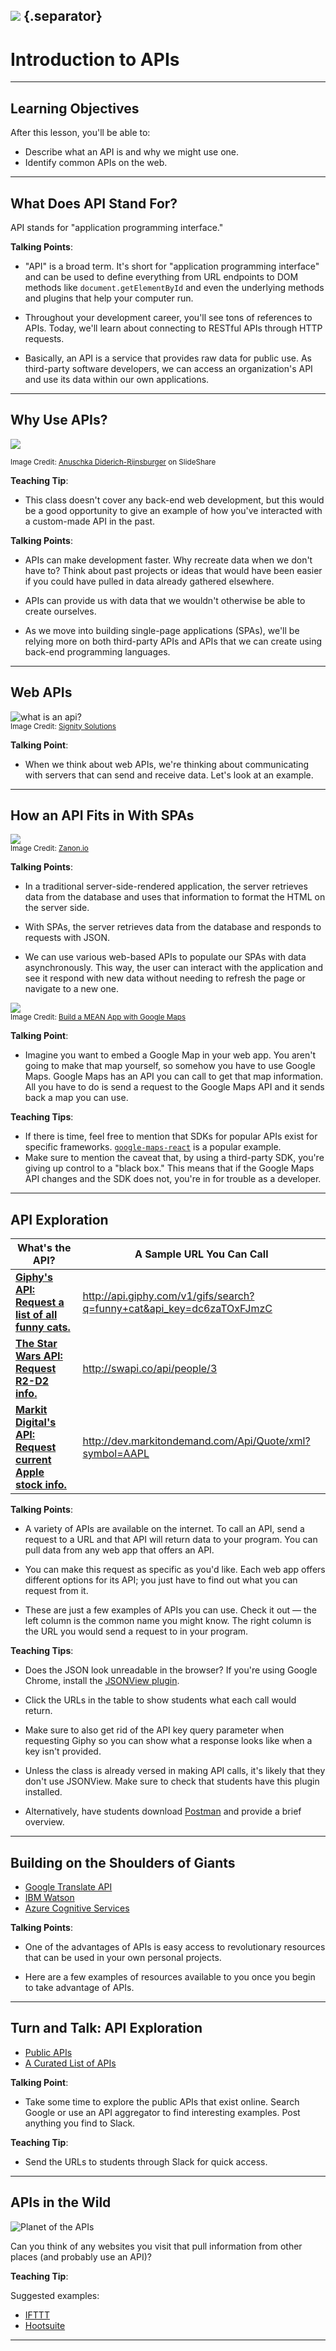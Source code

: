 ## ![](https://s3.amazonaws.com/python-ga/images/GA_Cog_Medium_White_RGB.png) {.separator}
<h1>Introduction to APIs</h1>


---


## Learning Objectives

After this lesson, you'll be able to:

- Describe what an API is and why we might use one.
- Identify common APIs on the web.

---

## What Does API Stand For?

API stands for "application programming interface."

<aside class="notes">

**Talking Points**:

- "API" is a broad term. It's short for "application programming interface" and can be used to define everything from URL endpoints to DOM methods like `document.getElementById` and even the underlying methods and plugins that help your computer run.

- Throughout your development career, you'll see tons of references to APIs. Today, we'll learn about connecting to RESTful APIs through HTTP requests.

- Basically, an API is a service that provides raw data for public use. As third-party software developers, we can access an organization's API and use its data within our own applications.

</aside>

---

## Why Use APIs?

![](./assets/api-diagram.png)<br/>

<sup> Image Credit: [Anuschka Diderich-Rijnsburger](https://www.slideshare.net/AnuschkaDiderichRijn?utm_campaign=profiletracking&utm_medium=sssite&utm_source=ssslideview) on SlideShare <sup>

<aside class="notes">

**Teaching Tip**:

- This class doesn't cover any back-end web development, but this would be a good opportunity to give an example of how you've interacted with a custom-made API in the past.

**Talking Points**:

- APIs can make development faster. Why recreate data when we don't have to? Think about past projects or ideas that would have been easier if you could have pulled in data already gathered elsewhere.

- APIs can provide us with data that we wouldn't otherwise be able to create ourselves.

- As we move into building single-page applications (SPAs), we'll be relying more on both third-party APIs and APIs that we can create using back-end programming languages.

</aside>

---

## Web APIs

![what is an api?](./assets/What-is-an-API.png)<br/>
<sup> Image Credit: [Signity Solutions](http://www.signitysolutions.com/blog/miscellaneous-posts/what-is-an-apis-and-cms/) <sup>

<aside class="notes">

**Talking Point**:

- When we think about web APIs, we're thinking about communicating with servers that can send and receive data. Let's look at an example.

</aside>

---

## How an API Fits in With SPAs

![](./assets/traditional-page-lifecycle.png)<br/>
<sup>Image Credit: [Zanon.io](https://zanon.io/posts/angularjs-how-to-create-a-spa-crawlable-and-seo-friendly)<sup>

<aside class="notes">

**Talking Points**:

- In a traditional server-side-rendered application, the server retrieves data from the database and uses that information to format the HTML on the server side. <!-- (Demo https://www.amazon.com). -->

- With SPAs, the server retrieves data from the database and responds to requests with JSON. <!-- (Demo http://www.swapi.co/). -->

- We can use various web-based APIs to populate our SPAs with data asynchronously. This way, the user can interact with the application and see it respond with new data without needing to refresh the page or navigate to a new one. <!-- (demo [/starwars](/starwars)). -->

![](./assets/scotch-mean-example.png) <br>
<sup> Image Credit: [Build a MEAN App with Google Maps](http://www.signitysolutions.com/blog/miscellaneous-posts/what-is-an-apis-and-cms/) <sup>

<aside class="notes">

**Talking Point**:

- Imagine you want to embed a Google Map in your web app. You aren't going to make that map yourself, so somehow you have to use Google Maps. Google Maps has an API you can call to get that map information. All you have to do is send a request to the Google Maps API and it sends back a map you can use.

**Teaching Tips**:

- If there is time, feel free to mention that SDKs for popular APIs exist for specific frameworks. [`google-maps-react`](https://github.com/fullstackreact/google-maps-react) is a popular example.
- Make sure to mention the caveat that, by using a third-party SDK, you're giving up control to a "black box." This means that if the Google Maps API changes and the SDK does not, you're in for trouble as a developer.

</aside>

---

## API Exploration


| What's the API? | A Sample URL You Can Call |
|------|------------|
| **[Giphy's API: Request a list of all funny cats.](https://github.com/Giphy/GiphyAPI)** | http://api.giphy.com/v1/gifs/search?q=funny+cat&api_key=dc6zaTOxFJmzC |
| **[The Star Wars API: Request R2-D2 info.](http://swapi.co/)** | http://swapi.co/api/people/3 |
| **[Markit Digital's API: Request current Apple stock info.](http://dev.markitondemand.com/Api/Quote/xml?symbol=AAPL)** | http://dev.markitondemand.com/Api/Quote/xml?symbol=AAPL

<aside class="notes">

**Talking Points**:

- A variety of APIs are available on the internet. To call an API, send a request to a URL and that API will return data to your program. You can pull data from any web app that offers an API.

- You can make this request as specific as you'd like. Each web app offers different options for its API; you just have to find out what you can request from it.

- These are just a few examples of APIs you can use. Check it out — the left column is the common name you might know. The right column is the URL you would send a request to in your program.


**Teaching Tips**:

- Does the JSON look unreadable in the browser? If you're using Google Chrome, install the [JSONView plugin](https://chrome.google.com/webstore/detail/jsonview/chklaanhfefbnpoihckbnefhakgolnmc?hl=en).

- Click the URLs in the table to show students what each call would return.

- Make sure to also get rid of the API key query parameter when requesting Giphy so you can show what a response looks like when a key isn't provided.

- Unless the class is already versed in making API calls, it's likely that they don't use JSONView. Make sure to check that students have this plugin installed.

- Alternatively, have students download [Postman](https://www.getpostman.com/) and provide a brief overview.

</aside>

---

## Building on the Shoulders of Giants

- [Google Translate API](https://cloud.google.com/translate/)
- [IBM Watson](https://developer.ibm.com/watson/)
- [Azure Cognitive Services](https://azure.microsoft.com/en-us/services/cognitive-services/)

<aside class="notes">

**Talking Points**:

- One of the advantages of APIs is easy access to revolutionary resources that can be used in your own personal projects.

- Here are a few examples of resources available to you once you begin to take advantage of APIs.

</aside>

---

## Turn and Talk: API Exploration

- [Public APIs](https://github.com/abhishekbanthia/Public-APIs)
- [A Curated List of APIs](https://medium.com/@benjamin_libor/a-curated-collection-of-over-150-apis-to-build-great-products-fdcfa0f361bc)

<aside class="notes">

**Talking Point**:

- Take some time to explore the public APIs that exist online. Search Google or use an API aggregator to find interesting examples. Post anything you find to Slack.

**Teaching Tip**:

- Send the URLs to students through Slack for quick access.

</aside>

---

## APIs in the Wild

![Planet of the APIs](./assets/planet-of-the-apis.jpg)

Can you think of any websites you visit that pull information from other places (and probably use an API)?

<aside class="notes">

**Teaching Tip**:

Suggested examples:

- [IFTTT](https://ifttt.com/)
- [Hootsuite](https://hootsuite.com/)

</aside>

---
